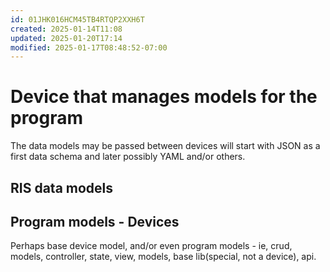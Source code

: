 ```yaml
---
id: 01JHK016HCM45TB4RTQP2XXH6T
created: 2025-01-14T11:08
updated: 2025-01-20T17:14
modified: 2025-01-17T08:48:52-07:00
---
```


# Device that manages models for the program

The data models may be passed between devices will start with JSON as a first data schema and later possibly YAML and/or others.


## RIS data models

## Program models - Devices
Perhaps base device model, and/or even program models - ie, crud, models, controller, state, view, models, base lib(special, not a device), api. 







